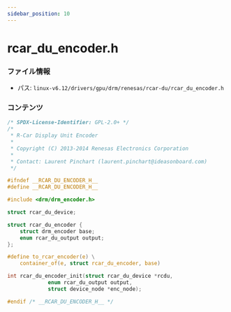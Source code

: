 ```yaml
---
sidebar_position: 10
---
```

# rcar_du_encoder.h

### ファイル情報

- パス: `linux-v6.12/drivers/gpu/drm/renesas/rcar-du/rcar_du_encoder.h`

### コンテンツ

```h
/* SPDX-License-Identifier: GPL-2.0+ */
/*
 * R-Car Display Unit Encoder
 *
 * Copyright (C) 2013-2014 Renesas Electronics Corporation
 *
 * Contact: Laurent Pinchart (laurent.pinchart@ideasonboard.com)
 */

#ifndef __RCAR_DU_ENCODER_H__
#define __RCAR_DU_ENCODER_H__

#include <drm/drm_encoder.h>

struct rcar_du_device;

struct rcar_du_encoder {
	struct drm_encoder base;
	enum rcar_du_output output;
};

#define to_rcar_encoder(e) \
	container_of(e, struct rcar_du_encoder, base)

int rcar_du_encoder_init(struct rcar_du_device *rcdu,
			 enum rcar_du_output output,
			 struct device_node *enc_node);

#endif /* __RCAR_DU_ENCODER_H__ */

```
